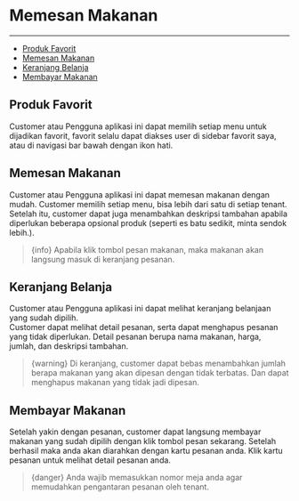 # Memesan Makanan

---


- [Produk Favorit](#section-7)
- [Memesan Makanan](#section-8)
- [Keranjang Belanja](#section-9)
- [Membayar Makanan](#section-10)


<a name="section-7"></a>
## Produk Favorit
Customer atau Pengguna aplikasi ini dapat memilih setiap menu untuk dijadikan favorit, favorit selalu dapat diakses user di sidebar favorit saya, atau di navigasi bar bawah dengan ikon hati.

<a name="section-8"></a>
## Memesan Makanan
Customer atau Pengguna aplikasi ini dapat memesan makanan dengan mudah. Customer memilih setiap menu, bisa lebih dari satu di setiap tenant. Setelah itu, customer dapat juga menambahkan deskripsi tambahan apabila diperlukan beberapa opsional produk (seperti es batu sedikit, minta sendok lebih.).<br>

> {info} Apabila klik tombol pesan makanan, maka makanan akan langsung masuk di keranjang pesanan.

<a name="section-9"></a>
## Keranjang Belanja
Customer atau Pengguna aplikasi ini dapat melihat keranjang belanjaan yang sudah dipilih. <br> Customer dapat melihat detail pesanan, serta dapat menghapus pesanan yang tidak diperlukan. Detail pesanan berupa nama makanan, harga, jumlah, dan deskripsi tambahan.

> {warning} Di keranjang, customer dapat bebas menambahkan jumlah berapa makanan yang akan dipesan dengan tidak terbatas. Dan dapat menghapus makanan yang tidak jadi dipesan.

<a name="section-10"></a>
## Membayar Makanan
Setelah yakin dengan pesanan, customer dapat langsung membayar makanan yang sudah dipilih dengan klik tombol pesan sekarang. Setelah berhasil maka anda akan diarahkan dengan kartu pesanan anda. Klik kartu pesanan untuk melihat detail pesanan anda.

> {danger} Anda wajib memasukkan nomor meja anda agar memudahkan pengantaran pesanan oleh tenant.
